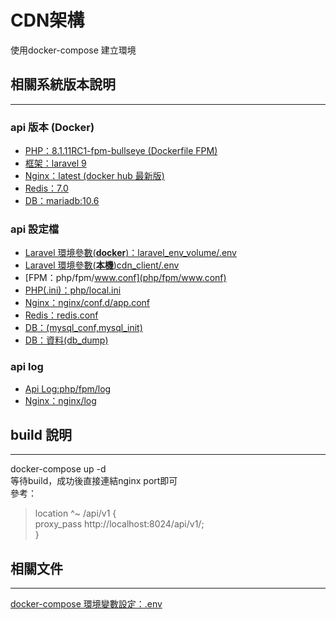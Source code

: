# CDN架構 #
使用docker-compose 建立環境  

## 相關系統版本說明 ##  
-------------
### api 版本 (Docker) ###
- [PHP：8.1.11RC1-fpm-bullseye (Dockerfile FPM)  ](php/Dockerfile)
- [框架：laravel 9 ](cdn_client)
- [Nginx：latest (docker hub 最新版)](docker-compose.yml)   
- [Redis：7.0](docker-compose.yml)  
- [DB：mariadb:10.6](docker-compose.yml)  

### api 設定檔 ###
- [Laravel 環境參數(**docker**)：laravel_env_volume/.env](laravel_env_volume/.env)
- [Laravel 環境參數(**本機**)cdn_client/.env](cdn_client/.env)
- [FPM：php/fpm/www.conf](php/fpm/www.conf)  
- [PHP(.ini)：php/local.ini](php/local.ini)  
- [Nginx：nginx/conf.d/app.conf](nginx/conf.d/app.conf)  
- [Redis：redis.conf](redis/redis.conf)
- [DB：(mysql_conf,mysql_init)](db/config)
- [DB：資料(db_dump)](db/db_dump)

### api log ###
- [Api Log:php/fpm/log](php/fpm/log)
- [Nginx：nginx/log](nginx/log)


## build 說明 ##
-------------
docker-compose up -d  
等待build，成功後直接連結nginx port即可  
參考：
>location ^~ /api/v1 {  
>proxy_pass http://localhost:8024/api/v1/;  
>}  

## 相關文件 ## 
-------------
[docker-compose 環境變數設定：.env](.env)
